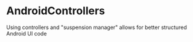 AndroidControllers
==================

Using controllers and "suspension manager" allows for better structured Android UI code
